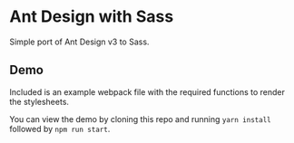 # Ant Design with Sass

Simple port of Ant Design v3 to Sass.

## Demo

Included is an example webpack file with the required functions to render the stylesheets.

You can view the demo by cloning this repo and running `yarn install` followed by `npm run start`.
